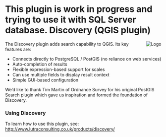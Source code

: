 
This plugin is work in progress and trying to use it with SQL Server database.
Discovery (QGIS plugin)
=======================

<img align="right" src="https://raw.githubusercontent.com/lutraconsulting/qgis-discovery-plugin/master/Discovery/discovery_logo_64.png" alt="Logo">

The Discovery plugin adds search capability to QGIS. Its key features are:

- Connects directly to PostgreSQL / PostGIS (no reliance on web services)
- Auto-completion of results
- Flexible expression-based support for scales
- Can use multiple fields to display result context
- Simple GUI-based configuration

We’d like to thank Tim Martin of Ordnance Survey for his original PostGIS Search plugin which gave us inspiration and formed the foundation of Discovery.

### Using Discovery

To learn how to use this plugin, see:
http://www.lutraconsulting.co.uk/products/discovery/
